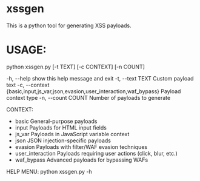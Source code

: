 # xssgen
This is a python tool for generating XSS payloads.

# USAGE:
python xssgen.py [-t TEXT] [-c CONTEXT] [-n COUNT]

  -h, --help            show this help message and exit
  -t, --text TEXT       Custom payload text
  -c, --context {basic,input,js_var,json,evasion,user_interaction,waf_bypass}
                        Payload context type
  -n, --count COUNT     Number of payloads to generate

CONTEXT: 
  - basic            General-purpose payloads
  - input            Payloads for HTML input fields
  - js_var           Payloads in JavaScript variable context
  - json             JSON injection-specific payloads
  - evasion          Payloads with filter/WAF evasion techniques
  - user_interaction Payloads requiring user actions (click, blur, etc.)
  - waf_bypass       Advanced payloads for bypassing WAFs

HELP MENU:
python xssgen.py -h
